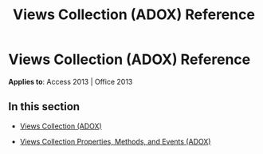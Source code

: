 ﻿---
title: Views Collection (ADOX) Reference
TOCTitle: Views Collection (ADOX)
ms:assetid: 7f92e594-160d-4e4d-afc4-e422c2b5b305
ms:mtpsurl: https://msdn.microsoft.com/en-us/library/JJ249542(v=office.15)
ms:contentKeyID: 48545907
ms.date: 09/18/2015
mtps_version: v=office.15
---

# Views Collection (ADOX) Reference


**Applies to**: Access 2013 | Office 2013

## In this section

  - [Views Collection (ADOX)](views-collection-adox.md)

  - [Views Collection Properties, Methods, and Events (ADOX)](views-collection-properties-methods-and-events-adox.md)

